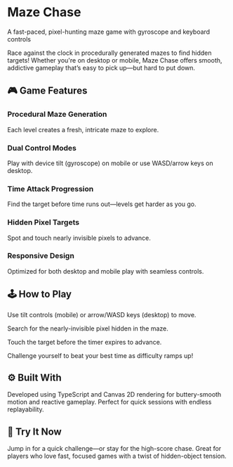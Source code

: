 # Maze Chase   
A fast-paced, pixel-hunting maze game with gyroscope and keyboard controls

Race against the clock in procedurally generated mazes to find hidden targets! Whether you're on desktop or mobile, Maze Chase offers smooth, addictive gameplay that’s easy to pick up—but hard to put down.

## 🎮 Game Features
### Procedural Maze Generation
Each level creates a fresh, intricate maze to explore.

### Dual Control Modes
Play with device tilt (gyroscope) on mobile or use WASD/arrow keys on desktop.

### Time Attack Progression
Find the target before time runs out—levels get harder as you go.

### Hidden Pixel Targets
Spot and touch nearly invisible pixels to advance.

### Responsive Design
Optimized for both desktop and mobile play with seamless controls.

## 🕹️ How to Play
Use tilt controls (mobile) or arrow/WASD keys (desktop) to move.

Search for the nearly-invisible pixel hidden in the maze.

Touch the target before the timer expires to advance.

Challenge yourself to beat your best time as difficulty ramps up!

## ⚙️ Built With
Developed using TypeScript and Canvas 2D rendering for buttery-smooth motion and reactive gameplay. Perfect for quick sessions with endless replayability.

## 🚀 Try It Now
Jump in for a quick challenge—or stay for the high-score chase.
Great for players who love fast, focused games with a twist of hidden-object tension.
